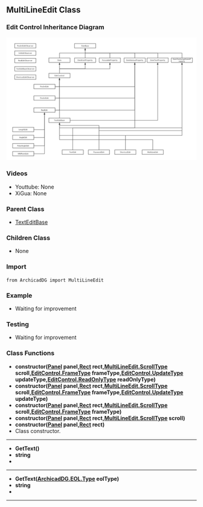 ## MultiLineEdit Class

### Edit Control Inheritance Diagram

<img src="../../Imgs/edit_control_inheritance_diagram.png" />

### Videos
* Youttube: None
* XiGua: None

### Parent Class
* [TextEditBase](ArchicadDG_TextEditBase.md)

### Children Class
* None

### Import
```
from ArchicadDG import MultiLineEdit
``` 

### Example
* Waiting for improvement

### Testing
* Waiting for improvement

### Class Functions
* **constructor([Panel](../ArchicadDG_Panel.md) panel,[Rect](../ArchicadDG_Rect.md) rect,[MultiLineEdit.ScrollType](ArchicadDG_ScrollType.md) scroll,[EditControl.FrameType](ArchicadDG_FrameType.md) frameType,[EditControl.UpdateType](ArchicadDG_UpdateType.md) updateType,[EditControl.ReadOnlyType](ArchicadDG_ReadOnlyType.md) readOnlyType)**
* **constructor([Panel](../ArchicadDG_Panel.md) panel,[Rect](../ArchicadDG_Rect.md) rect,[MultiLineEdit.ScrollType](ArchicadDG_ScrollType.md) scroll,[EditControl.FrameType](ArchicadDG_FrameType.md) frameType,[EditControl.UpdateType](ArchicadDG_UpdateType.md) updateType)**
* **constructor([Panel](../ArchicadDG_Panel.md) panel,[Rect](../ArchicadDG_Rect.md) rect,[MultiLineEdit.ScrollType](ArchicadDG_ScrollType.md) scroll,[EditControl.FrameType](ArchicadDG_FrameType.md) frameType)**
* **constructor([Panel](../ArchicadDG_Panel.md) panel,[Rect](../ArchicadDG_Rect.md) rect,[MultiLineEdit.ScrollType](ArchicadDG_ScrollType.md) scroll)**
* **constructor([Panel](../ArchicadDG_Panel.md) panel,[Rect](../ArchicadDG_Rect.md) rect)**
* Class constructor.
-----

* **GetText()**
* **string**
* 
-----

* **GetText([ArchicadDG.EOL.Type](../ArchicadDG_EOL_Type.md) eolType)**
* **string**
* 
-----
